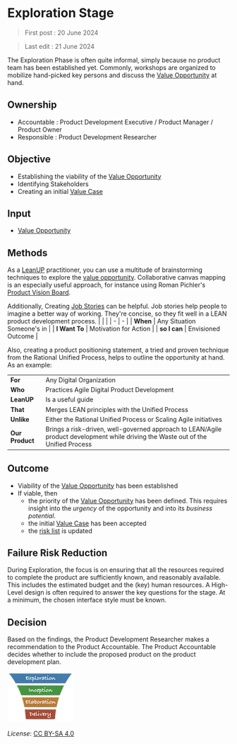 # Exploration Stage

> First post : 20 June 2024

> Last edit : 21 June 2024

The Exploration Phase is often quite informal, simply because no product team has been established yet. Commonly, workshops are organized to mobilize hand-picked key persons and discuss the [Value Opportunity](/Artefacts/val-oppo.md) at hand.

## Ownership
- Accountable : Product Development Executive / Product Manager / Product Owner
- Responsible : Product Development Researcher

## Objective
- Establishing the viability of the [Value Opportunity][oppo]
- Identifying Stakeholders
- Creating an initial [Value Case][valcase]

## Input
- [Value Opportunity][oppo]

## Methods
As a [LeanUP](/Overview/leanup.md) practitioner, you can use a multitude of brainstorming techniques to explore the [value opportunity][oppo]. Collaborative canvas mapping is an especially useful approach, for instance using Roman Pichler's [Product Vision Board](https://www.romanpichler.com/blog/the-product-vision-board/).

Additionally, Creating [Job Stories](https://www.intercom.com/blog/using-job-stories-design-features-ui-ux/) can be helpful. Job stories help people to imagine a better way of working. They're concise, so they fit well in a LEAN product development process.
| | |
| - | - |
| **When** | Any Situation Someone's in |
| **I Want To** | Motivation for Action |
| **so I can** | Envisioned Outcome |

Also, creating a product positioning statement, a tried and proven technique from the Rational Unified Process, helps to outline the opportunity at hand. As an example:

| | |
| - | - |
| **For** | Any Digital Organization |
| **Who** | Practices Agile Digital Product Development |
| **LeanUP** | Is a useful guide |
| **That** | Merges LEAN principles with the Unified Process |
| **Unlike** | Either the Rational Unified Process or Scaling Agile initiatives |
| **Our Product** | Brings a risk-driven, well-governed approach to LEAN/Agile product development while driving the Waste out of the Unified Process |

## Outcome
- Viability of the [Value Opportunity][oppo] has been established
- If viable, then 
  - the priority of the [Value Opportunity][oppo] has been defined. This requires insight into the *urgency* of the opportunity and into its *business potential*.
  - the initial [Value Case][valcase] has been accepted
  - the [risk list][risks] is updated

## Failure Risk Reduction 
During Exploration, the focus is on ensuring that all the resources required to complete the product are sufficiently known, and reasonably available. This includes the estimated budget and the (key) human resources. A High-Level design is often required to answer the key questions for the stage. At a minimum, the chosen interface style must be known.

## Decision
Based on the findings, the Product Development Researcher makes a recommendation to the Product Accountable. The Product Accountable decides whether to include the proposed product on the product development plan.

[<img src="/images/leanupLogo s.png" alt="drawing" class="center" width="150"/>](/Stages/overview.md)

[oppo]: /Artefacts/val-oppo.md
[valcase]: /Stages/val-case.md
[risks]: /Artefacts/risklist.md

*License*: [CC BY-SA 4.0](https://creativecommons.org/licenses/by-sa/4.0/deed.en)
